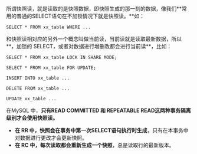 所谓快照读，就是读取的是快照数据，即快照生成的那一刻的数据，像我们**常用的普通的SELECT语句在不加锁情况下就是快照读。**如：

```
SELECT * FROM xx_table WHERE ...
```

和快照读相对应的另外一个概念叫做当前读，当前读就是读取最新数据，所以**，加锁的 SELECT，或者对数据进行增删改都会进行当前读**，比如：

```
SELECT * FROM xx_table LOCK IN SHARE MODE;

SELECT * FROM xx_table FOR UPDATE;

INSERT INTO xx_table ...

DELETE FROM xx_table ...

UPDATE xx_table ...
```

在MySQL 中，**只有READ COMMITTED 和 REPEATABLE READ这两种事务隔离级别才会使用快照读。**

- **在 RR 中，快照会在事务中第一次SELECT语句执行时生成**，只有在本事务中对数据进行更改才会更新快照。
- **在 RC 中，每次读取都会重新生成一个快照**，总是读取行的最新版本。

